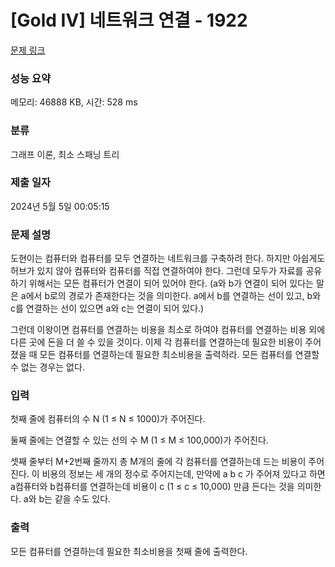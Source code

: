 # [Gold IV] 네트워크 연결 - 1922 

[문제 링크](https://www.acmicpc.net/problem/1922) 

### 성능 요약

메모리: 46888 KB, 시간: 528 ms

### 분류

그래프 이론, 최소 스패닝 트리

### 제출 일자

2024년 5월 5일 00:05:15

### 문제 설명

<p>도현이는 컴퓨터와 컴퓨터를 모두 연결하는 네트워크를 구축하려 한다. 하지만 아쉽게도 허브가 있지 않아 컴퓨터와 컴퓨터를 직접 연결하여야 한다. 그런데 모두가 자료를 공유하기 위해서는 모든 컴퓨터가 연결이 되어 있어야 한다. (a와 b가 연결이 되어 있다는 말은 a에서 b로의 경로가 존재한다는 것을 의미한다. a에서 b를 연결하는 선이 있고, b와 c를 연결하는 선이 있으면 a와 c는 연결이 되어 있다.)</p>

<p>그런데 이왕이면 컴퓨터를 연결하는 비용을 최소로 하여야 컴퓨터를 연결하는 비용 외에 다른 곳에 돈을 더 쓸 수 있을 것이다. 이제 각 컴퓨터를 연결하는데 필요한 비용이 주어졌을 때 모든 컴퓨터를 연결하는데 필요한 최소비용을 출력하라. 모든 컴퓨터를 연결할 수 없는 경우는 없다.</p>

### 입력 

 <p>첫째 줄에 컴퓨터의 수 N (1 ≤ N ≤ 1000)가 주어진다.</p>

<p>둘째 줄에는 연결할 수 있는 선의 수 M (1 ≤ M ≤ 100,000)가 주어진다.</p>

<p>셋째 줄부터 M+2번째 줄까지 총 M개의 줄에 각 컴퓨터를 연결하는데 드는 비용이 주어진다. 이 비용의 정보는 세 개의 정수로 주어지는데, 만약에 a b c 가 주어져 있다고 하면 a컴퓨터와 b컴퓨터를 연결하는데 비용이 c (1 ≤ c ≤ 10,000) 만큼 든다는 것을 의미한다. a와 b는 같을 수도 있다.</p>

### 출력 

 <p>모든 컴퓨터를 연결하는데 필요한 최소비용을 첫째 줄에 출력한다.</p>

